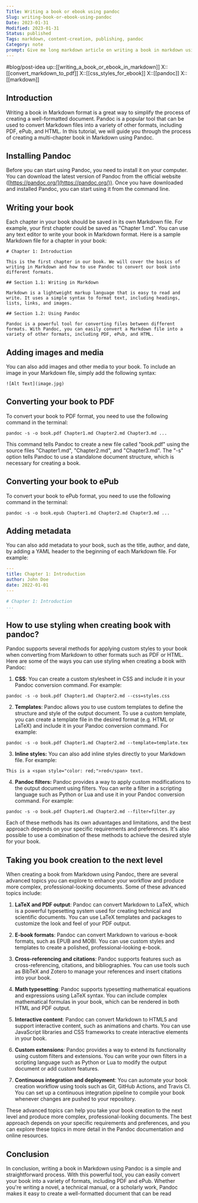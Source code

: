 ```yaml
---
Title: Writing a book or ebook using pandoc
Slug: writing-book-or-ebook-using-pandoc
Date: 2023-01-31
Modified: 2023-01-31
Status: published
Tags: markdown, content-creation, publishing, pandoc
Category: note
prompt: Give me long markdown article on writing a book in markdown using pandoc. The book consits of multiple chapters - each in separate file. The article is tutorial style with proper introduction and detailed guidance. Can be based on creation of exemplary book with some minimal, multi-chapter content.
---
```


#blog/post-idea 
up::[[writing_a_book_or_ebook_in_markdown]]
X::[[convert_markdown_to_pdf]]
X::[[css_styles_for_ebook]]
X::[[pandoc]]
X::[[markdown]]

## Introduction

Writing a book in Markdown format is a great way to simplify the process of creating a well-formatted document. Pandoc is a popular tool that can be used to convert Markdown files into a variety of other formats, including PDF, ePub, and HTML. In this tutorial, we will guide you through the process of creating a multi-chapter book in Markdown using Pandoc.

## Installing Pandoc

Before you can start using Pandoc, you need to install it on your computer. You can download the latest version of Pandoc from the official website ([https://pandoc.org/](https://pandoc.org/)). Once you have downloaded and installed Pandoc, you can start using it from the command line.

## Writing your book

Each chapter in your book should be saved in its own Markdown file. For example, your first chapter could be saved as "Chapter 1.md". You can use any text editor to write your book in Markdown format. Here is a sample Markdown file for a chapter in your book:

```
# Chapter 1: Introduction

This is the first chapter in our book. We will cover the basics of writing in Markdown and how to use Pandoc to convert our book into different formats.

## Section 1.1: Writing in Markdown

Markdown is a lightweight markup language that is easy to read and write. It uses a simple syntax to format text, including headings, lists, links, and images.

## Section 1.2: Using Pandoc

Pandoc is a powerful tool for converting files between different formats. With Pandoc, you can easily convert a Markdown file into a variety of other formats, including PDF, ePub, and HTML.

```

## Adding images and media

You can also add images and other media to your book. To include an image in your Markdown file, simply add the following syntax:


`![Alt Text](image.jpg)`

## Converting your book to PDF

To convert your book to PDF format, you need to use the following command in the terminal:


`pandoc -s -o book.pdf Chapter1.md Chapter2.md Chapter3.md ...`

This command tells Pandoc to create a new file called "book.pdf" using the source files "Chapter1.md", "Chapter2.md", and "Chapter3.md". The "-s" option tells Pandoc to use a standalone document structure, which is necessary for creating a book.

## Converting your book to ePub

To convert your book to ePub format, you need to use the following command in the terminal:


`pandoc -s -o book.epub Chapter1.md Chapter2.md Chapter3.md ...`

## Adding metadata

You can also add metadata to your book, such as the title, author, and date, by adding a YAML header to the beginning of each Markdown file. For example:

```yaml
---
title: Chapter 1: Introduction
author: John Doe
date: 2022-01-01
---

# Chapter 1: Introduction
...

```

## How to use styling when creating book with pandoc?
Pandoc supports several methods for applying custom styles to your book when converting from Markdown to other formats such as PDF or HTML. Here are some of the ways you can use styling when creating a book with Pandoc:

1.  **CSS**: You can create a custom stylesheet in CSS and include it in your Pandoc conversion command. For example:

`pandoc -s -o book.pdf Chapter1.md Chapter2.md --css=styles.css`

2.  **Templates**: Pandoc allows you to use custom templates to define the structure and style of the output document. To use a custom template, you can create a template file in the desired format (e.g. HTML or LaTeX) and include it in your Pandoc conversion command. For example:

`pandoc -s -o book.pdf Chapter1.md Chapter2.md --template=template.tex`

3.  **Inline styles:** You can also add inline styles directly to your Markdown file. For example:

`This is a <span style="color: red;">red</span> text.`

4.  **Pandoc filters:** Pandoc provides a way to apply custom modifications to the output document using filters. You can write a filter in a scripting language such as Python or Lua and use it in your Pandoc conversion command. For example:

`pandoc -s -o book.pdf Chapter1.md Chapter2.md --filter=filter.py`

Each of these methods has its own advantages and limitations, and the best approach depends on your specific requirements and preferences. It's also possible to use a combination of these methods to achieve the desired style for your book.

## Taking you book creation to the next level
When creating a book from Markdown using Pandoc, there are several advanced topics you can explore to enhance your workflow and produce more complex, professional-looking documents. Some of these advanced topics include:

1.  **LaTeX and PDF output**: Pandoc can convert Markdown to LaTeX, which is a powerful typesetting system used for creating technical and scientific documents. You can use LaTeX templates and packages to customize the look and feel of your PDF output.
    
2.  **E-book formats**: Pandoc can convert Markdown to various e-book formats, such as EPUB and MOBI. You can use custom styles and templates to create a polished, professional-looking e-book.
    
3.  **Cross-referencing and citations**: Pandoc supports features such as cross-referencing, citations, and bibliographies. You can use tools such as BibTeX and Zotero to manage your references and insert citations into your book.
    
4.  **Math typesetting**: Pandoc supports typesetting mathematical equations and expressions using LaTeX syntax. You can include complex mathematical formulas in your book, which can be rendered in both HTML and PDF output.
    
5.  **Interactive content**: Pandoc can convert Markdown to HTML5 and support interactive content, such as animations and charts. You can use JavaScript libraries and CSS frameworks to create interactive elements in your book.
    
6.  **Custom extensions**: Pandoc provides a way to extend its functionality using custom filters and extensions. You can write your own filters in a scripting language such as Python or Lua to modify the output document or add custom features.
    
7.  **Continuous integration and deployment**: You can automate your book creation workflow using tools such as Git, GitHub Actions, and Travis CI. You can set up a continuous integration pipeline to compile your book whenever changes are pushed to your repository.
    

These advanced topics can help you take your book creation to the next level and produce more complex, professional-looking documents. The best approach depends on your specific requirements and preferences, and you can explore these topics in more detail in the Pandoc documentation and online resources.

## Conclusion

In conclusion, writing a book in Markdown using Pandoc is a simple and straightforward process. With this powerful tool, you can easily convert your book into a variety of formats, including PDF and ePub. Whether you're writing a novel, a technical manual, or a scholarly work, Pandoc makes it easy to create a well-formatted document that can be read